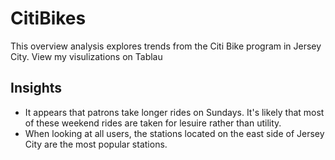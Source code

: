 # CitiBikes

This overview analysis explores trends from the Citi Bike program in Jersey City. View my visulizations on Tablau

## Insights
- It appears that patrons take longer rides on Sundays. It's likely that most of these weekend rides are taken for lesuire rather than utility. 
- When looking at all users, the stations located on the east side of Jersey City are the most popular stations. 
